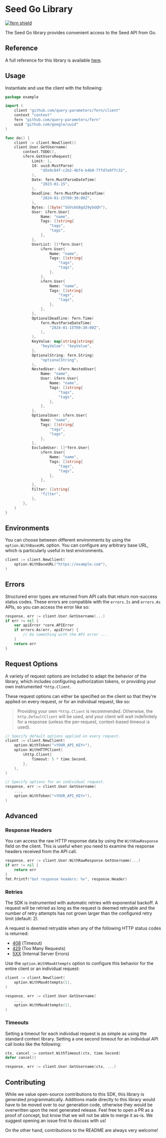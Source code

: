 # Seed Go Library

[![fern shield](https://img.shields.io/badge/%F0%9F%8C%BF-Built%20with%20Fern-brightgreen)](https://buildwithfern.com?utm_source=github&utm_medium=github&utm_campaign=readme&utm_source=Seed%2FGo)

The Seed Go library provides convenient access to the Seed API from Go.

## Reference

A full reference for this library is available [here](./reference.md).

## Usage

Instantiate and use the client with the following:

```go
package example

import (
    client "github.com/query-parameters/fern/client"
    context "context"
    fern "github.com/query-parameters/fern"
    uuid "github.com/google/uuid"
)

func do() {
    client := client.NewClient()
    client.User.GetUsername(
        context.TODO(),
        &fern.GetUsersRequest{
            Limit: 1,
            Id: uuid.MustParse(
                "d5e9c84f-c2b2-4bf4-b4b0-7ffd7a9ffc32",
            ),
            Date: fern.MustParseDateTime(
                "2023-01-15",
            ),
            Deadline: fern.MustParseDateTime(
                "2024-01-15T09:30:00Z",
            ),
            Bytes: []byte("SGVsbG8gd29ybGQh"),
            User: &fern.User{
                Name: "name",
                Tags: []string{
                    "tags",
                    "tags",
                },
            },
            UserList: []*fern.User{
                &fern.User{
                    Name: "name",
                    Tags: []string{
                        "tags",
                        "tags",
                    },
                },
                &fern.User{
                    Name: "name",
                    Tags: []string{
                        "tags",
                        "tags",
                    },
                },
            },
            OptionalDeadline: fern.Time(
                fern.MustParseDateTime(
                    "2024-01-15T09:30:00Z",
                ),
            ),
            KeyValue: map[string]string{
                "keyValue": "keyValue",
            },
            OptionalString: fern.String(
                "optionalString",
            ),
            NestedUser: &fern.NestedUser{
                Name: "name",
                User: &fern.User{
                    Name: "name",
                    Tags: []string{
                        "tags",
                        "tags",
                    },
                },
            },
            OptionalUser: &fern.User{
                Name: "name",
                Tags: []string{
                    "tags",
                    "tags",
                },
            },
            ExcludeUser: []*fern.User{
                &fern.User{
                    Name: "name",
                    Tags: []string{
                        "tags",
                        "tags",
                    },
                },
            },
            Filter: []string{
                "filter",
            },
        },
    )
}
```

## Environments

You can choose between different environments by using the `option.WithBaseURL` option. You can configure any arbitrary base
URL, which is particularly useful in test environments.

```go
client := client.NewClient(
    option.WithBaseURL("https://example.com"),
)
```

## Errors

Structured error types are returned from API calls that return non-success status codes. These errors are compatible
with the `errors.Is` and `errors.As` APIs, so you can access the error like so:

```go
response, err := client.User.GetUsername(...)
if err != nil {
    var apiError *core.APIError
    if errors.As(err, apiError) {
        // Do something with the API error ...
    }
    return err
}
```

## Request Options

A variety of request options are included to adapt the behavior of the library, which includes configuring
authorization tokens, or providing your own instrumented `*http.Client`.

These request options can either be
specified on the client so that they're applied on every request, or for an individual request, like so:

> Providing your own `*http.Client` is recommended. Otherwise, the `http.DefaultClient` will be used,
> and your client will wait indefinitely for a response (unless the per-request, context-based timeout
> is used).

```go
// Specify default options applied on every request.
client := client.NewClient(
    option.WithToken("<YOUR_API_KEY>"),
    option.WithHTTPClient(
        &http.Client{
            Timeout: 5 * time.Second,
        },
    ),
)

// Specify options for an individual request.
response, err := client.User.GetUsername(
    ...,
    option.WithToken("<YOUR_API_KEY>"),
)
```

## Advanced

### Response Headers

You can access the raw HTTP response data by using the `WithRawResponse` field on the client. This is useful
when you need to examine the response headers received from the API call.

```go
response, err := client.User.WithRawResponse.GetUsername(...)
if err != nil {
    return err
}
fmt.Printf("Got response headers: %v", response.Header)
```

### Retries

The SDK is instrumented with automatic retries with exponential backoff. A request will be retried as long
as the request is deemed retryable and the number of retry attempts has not grown larger than the configured
retry limit (default: 2).

A request is deemed retryable when any of the following HTTP status codes is returned:

- [408](https://developer.mozilla.org/en-US/docs/Web/HTTP/Status/408) (Timeout)
- [429](https://developer.mozilla.org/en-US/docs/Web/HTTP/Status/429) (Too Many Requests)
- [5XX](https://developer.mozilla.org/en-US/docs/Web/HTTP/Status/500) (Internal Server Errors)

Use the `option.WithMaxAttempts` option to configure this behavior for the entire client or an individual request:

```go
client := client.NewClient(
    option.WithMaxAttempts(1),
)

response, err := client.User.GetUsername(
    ...,
    option.WithMaxAttempts(1),
)
```

### Timeouts

Setting a timeout for each individual request is as simple as using the standard context library. Setting a one second timeout for an individual API call looks like the following:

```go
ctx, cancel := context.WithTimeout(ctx, time.Second)
defer cancel()

response, err := client.User.GetUsername(ctx, ...)
```

## Contributing

While we value open-source contributions to this SDK, this library is generated programmatically.
Additions made directly to this library would have to be moved over to our generation code,
otherwise they would be overwritten upon the next generated release. Feel free to open a PR as
a proof of concept, but know that we will not be able to merge it as-is. We suggest opening
an issue first to discuss with us!

On the other hand, contributions to the README are always very welcome!